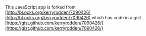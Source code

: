 This JavaScript app is forked from [http://bl.ocks.org/kerryrodden/7090426](http://bl.ocks.org/kerryrodden/7090426)
which has code in a gist [https://gist.github.com/kerryrodden/7090426/](https://gist.github.com/kerryrodden/7090426/)